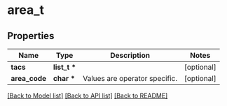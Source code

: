 # area_t

## Properties
Name | Type | Description | Notes
------------ | ------------- | ------------- | -------------
**tacs** | **list_t \*** |  | [optional] 
**area_code** | **char \*** | Values are operator specific. | [optional] 

[[Back to Model list]](../README.md#documentation-for-models) [[Back to API list]](../README.md#documentation-for-api-endpoints) [[Back to README]](../README.md)


